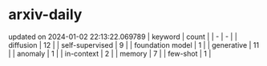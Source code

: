 # arxiv-daily
updated on 2024-01-02 22:13:22.069789
| keyword | count |
| - | - |
| diffusion | 12 |
| self-supervised | 9 |
| foundation model | 1 |
| generative | 11 |
| anomaly | 1 |
| in-context | 2 |
| memory | 7 |
| few-shot | 1 |
